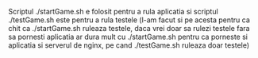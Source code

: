 Scriptul ./startGame.sh e folosit pentru a rula aplicatia
si scriptul ./testGame.sh este pentru a rula testele (l-am facut si pe acesta pentru
ca chit ca ./startGame.sh ruleaza testele, daca vrei doar sa rulezi testele fara sa pornesti aplicatia
ar dura mult cu ./startGame.sh pentru ca porneste si aplicatia si serverul de nginx, pe cand
./testGame.sh ruleaza doar testele)